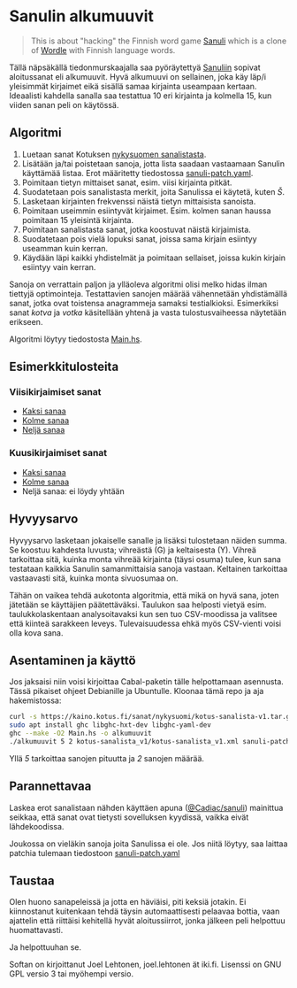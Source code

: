 # Sanulin alkumuuvit

> This is about "hacking" the Finnish word game
> [Sanuli](https://sanuli.fi/) which is a clone of
> [Wordle](https://www.powerlanguage.co.uk/wordle/) with Finnish
> language words.

Tällä näpsäkällä tiedonmurskaajalla saa pyöräytettyä [Sanuliin](https://sanuli.fi) sopivat
aloitussanat eli alkumuuvit. Hyvä alkumuuvi on sellainen, joka käy läp/i
yleisimmät kirjaimet eikä sisällä samaa kirjainta useampaan
kertaan. Ideaalisti kahdella sanalla saa testattua 10 eri kirjainta ja
kolmella 15, kun viiden sanan peli on käytössä.

## Algoritmi

1. Luetaan sanat Kotuksen [nykysuomen
   sanalistasta](https://kaino.kotus.fi/sanat/nykysuomi/).
2. Lisätään ja/tai poistetaan sanoja, jotta lista saadaan vastaamaan
   Sanulin käyttämää listaa. Erot määritetty tiedostossa
   [sanuli-patch.yaml](sanuli-patch.yaml).
3. Poimitaan tietyn mittaiset sanat, esim. viisi kirjainta pitkät.
4. Suodatetaan pois sanalistasta merkit, joita Sanulissa ei käytetä,
   kuten *Š*.
5. Lasketaan kirjainten frekvenssi näistä tietyn mittaisista sanoista.
6. Poimitaan useimmin esiintyvät kirjaimet. Esim. kolmen sanan haussa
   poimitaan 15 yleisintä kirjainta.
7. Poimitaan sanalistasta sanat, jotka koostuvat näistä kirjaimista.
8. Suodatetaan pois vielä lopuksi sanat, joissa sama kirjain esiintyy
   useamman kuin kerran.
9. Käydään läpi kaikki yhdistelmät ja poimitaan sellaiset, joissa
   kukin kirjain esiintyy vain kerran.

Sanoja on verrattain paljon ja ylläoleva algoritmi olisi melko hidas
ilman tiettyjä optimointeja. Testattavien sanojen määrää vähennetään
yhdistämällä sanat, jotka ovat toistensa anagrammeja samaksi
testialkioksi. Esimerkiksi sanat *kotva* ja *votka* käsitellään yhtenä
ja vasta tulostusvaiheessa näytetään erikseen.

Algoritmi löytyy tiedostosta [Main.hs](Main.hs).

## Esimerkkitulosteita

### Viisikirjaimiset sanat

* [Kaksi sanaa](https://zouppen.iki.fi/projektit/sanuli/sanuli5-2.txt)
* [Kolme sanaa](https://zouppen.iki.fi/projektit/sanuli/sanuli5-3.txt)
* [Neljä sanaa](https://zouppen.iki.fi/projektit/sanuli/sanuli5-4.txt)

### Kuusikirjaimiset sanat

* [Kaksi sanaa](https://zouppen.iki.fi/projektit/sanuli/sanuli6-2.txt)
* [Kolme sanaa](https://zouppen.iki.fi/projektit/sanuli/sanuli6-3.txt)
* Neljä sanaa: ei löydy yhtään

## Hyvyysarvo

Hyvyysarvo lasketaan jokaiselle sanalle ja lisäksi tulostetaan näiden
summa. Se koostuu kahdesta luvusta; vihreästä (G) ja keltaisesta
(Y). Vihreä tarkoittaa sitä, kuinka monta vihreää kirjainta (täysi
osuma) tulee, kun sana testataan kaikkia Sanulin samanmittaisia sanoja
vastaan. Keltainen tarkoittaa vastaavasti sitä, kuinka monta
sivuosumaa on.

Tähän on vaikea tehdä aukotonta algoritmia, että mikä on hyvä sana,
joten jätetään se käyttäjien päätettäväksi. Taulukon saa helposti
vietyä esim. taulukkolaskentaan analysoitavaksi kun sen tuo
CSV-moodissa ja valitsee että kiinteä sarakkeen
leveys. Tulevaisuudessa ehkä myös CSV-vienti voisi olla kova sana.

## Asentaminen ja käyttö

Jos jaksaisi niin voisi kirjoittaa Cabal-paketin tälle helpottamaan asennusta. Tässä pikaiset ohjeet Debianille ja Ubuntulle. Kloonaa tämä repo ja aja hakemistossa:

```sh
curl -s https://kaino.kotus.fi/sanat/nykysuomi/kotus-sanalista-v1.tar.gz | tar -xzv
sudo apt install ghc libghc-hxt-dev libghc-yaml-dev
ghc --make -O2 Main.hs -o alkumuuvit
./alkumuuvit 5 2 kotus-sanalista_v1/kotus-sanalista_v1.xml sanuli-patch.yaml
```

Yllä *5* tarkoittaa sanojen pituutta ja *2* sanojen määrää.

## Parannettavaa

Laskea erot sanalistaan nähden käyttäen apuna
([@Cadiac/sanuli](https://github.com/Cadiac/sanuli)) mainittua seikkaa,
että sanat ovat tietysti sovelluksen kyydissä, vaikka eivät
lähdekoodissa.

Joukossa on vieläkin sanoja joita Sanulissa ei ole. Jos niitä löytyy,
saa laittaa patchia tulemaan tiedostoon
[sanuli-patch.yaml](sanuli-patch.yaml)

## Taustaa

Olen huono sanapeleissä ja jotta en häviäisi, piti keksiä jotakin. Ei
kiinnostanut kuitenkaan tehdä täysin automaattisesti pelaavaa bottia,
vaan ajattelin että riittäisi kehitellä hyvät aloitussiirrot, jonka
jälkeen peli helpottuu huomattavasti.

Ja helpottuuhan se.

Softan on kirjoittanut Joel Lehtonen, joel.lehtonen ät
iki.fi. Lisenssi on GNU GPL versio 3 tai myöhempi versio.
